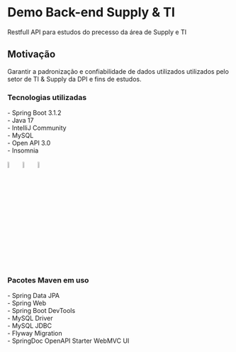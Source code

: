 # Demo Back-end Supply & TI
Restfull API para estudos do precesso da área de Supply e TI

<h2>Motivação</h2>
<span>Garantir a padronização e confiabilidade de dados utilizados utilizados pelo setor de TI & Supply da DPI e fins de estudos.</span>

<h3>Tecnologias utilizadas</h3>
- Spring Boot 3.1.2 </br>
- Java 17 </br>
- IntelliJ Community </br>
- MySQL </br>
- Open API 3.0 </br>
- Insomnia </br>

<div style="display: inline_block" class="flex-container"><br>
    <img align="center" alt="MySQL Logo" height="6%" width="6%"
        src="https://cdn.jsdelivr.net/gh/devicons/devicon/icons/mysql/mysql-original-wordmark.svg">
    <img align="center" alt="Java Logo" height="6%" width="6%"
        src="https://cdn.jsdelivr.net/gh/devicons/devicon/icons/java/java-original-wordmark.svg">
    <img align="center" alt="Java Logo" height="6%" width="6%"
        src="https://cdn.jsdelivr.net/gh/devicons/devicon/icons/spring/spring-original-wordmark.svg">
</div>

<h3>Pacotes Maven em uso </h3>
- Spring Data JPA </br>
- Spring Web </br>
- Spring Boot DevTools </br>
- MySQL Driver </br>
- MySQL JDBC </br>
- Flyway Migration </br>
- SpringDoc OpenAPI Starter WebMVC UI </br>